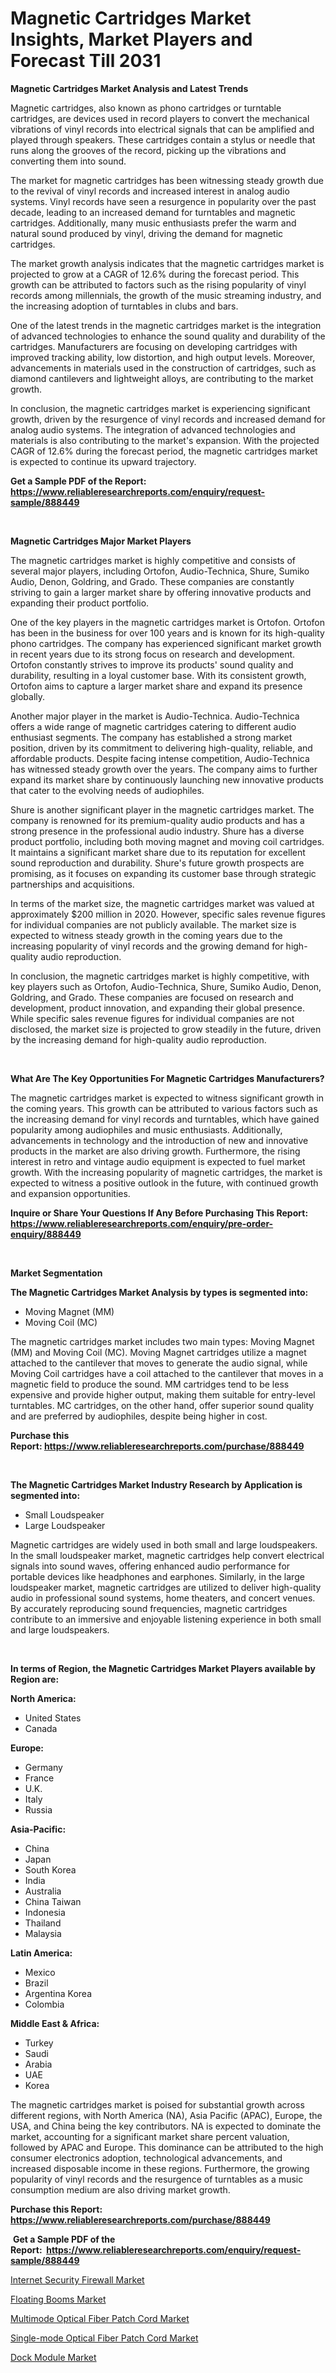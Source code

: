 <p><h1>Magnetic Cartridges Market Insights, Market Players and Forecast Till 2031</h1></p><p><strong>Magnetic Cartridges Market Analysis and Latest Trends</strong></p>
<p><p>Magnetic cartridges, also known as phono cartridges or turntable cartridges, are devices used in record players to convert the mechanical vibrations of vinyl records into electrical signals that can be amplified and played through speakers. These cartridges contain a stylus or needle that runs along the grooves of the record, picking up the vibrations and converting them into sound.</p><p>The market for magnetic cartridges has been witnessing steady growth due to the revival of vinyl records and increased interest in analog audio systems. Vinyl records have seen a resurgence in popularity over the past decade, leading to an increased demand for turntables and magnetic cartridges. Additionally, many music enthusiasts prefer the warm and natural sound produced by vinyl, driving the demand for magnetic cartridges.</p><p>The market growth analysis indicates that the magnetic cartridges market is projected to grow at a CAGR of 12.6% during the forecast period. This growth can be attributed to factors such as the rising popularity of vinyl records among millennials, the growth of the music streaming industry, and the increasing adoption of turntables in clubs and bars.</p><p>One of the latest trends in the magnetic cartridges market is the integration of advanced technologies to enhance the sound quality and durability of the cartridges. Manufacturers are focusing on developing cartridges with improved tracking ability, low distortion, and high output levels. Moreover, advancements in materials used in the construction of cartridges, such as diamond cantilevers and lightweight alloys, are contributing to the market growth.</p><p>In conclusion, the magnetic cartridges market is experiencing significant growth, driven by the resurgence of vinyl records and increased demand for analog audio systems. The integration of advanced technologies and materials is also contributing to the market's expansion. With the projected CAGR of 12.6% during the forecast period, the magnetic cartridges market is expected to continue its upward trajectory.</p></p>
<p><strong>Get a Sample PDF of the Report:&nbsp; <a href="https://www.reliableresearchreports.com/enquiry/request-sample/888449">https://www.reliableresearchreports.com/enquiry/request-sample/888449</a></strong></p>
<p>&nbsp;</p>
<p><strong>Magnetic Cartridges Major Market Players</strong></p>
<p><p>The magnetic cartridges market is highly competitive and consists of several major players, including Ortofon, Audio-Technica, Shure, Sumiko Audio, Denon, Goldring, and Grado. These companies are constantly striving to gain a larger market share by offering innovative products and expanding their product portfolio.</p><p>One of the key players in the magnetic cartridges market is Ortofon. Ortofon has been in the business for over 100 years and is known for its high-quality phono cartridges. The company has experienced significant market growth in recent years due to its strong focus on research and development. Ortofon constantly strives to improve its products' sound quality and durability, resulting in a loyal customer base. With its consistent growth, Ortofon aims to capture a larger market share and expand its presence globally.</p><p>Another major player in the market is Audio-Technica. Audio-Technica offers a wide range of magnetic cartridges catering to different audio enthusiast segments. The company has established a strong market position, driven by its commitment to delivering high-quality, reliable, and affordable products. Despite facing intense competition, Audio-Technica has witnessed steady growth over the years. The company aims to further expand its market share by continuously launching new innovative products that cater to the evolving needs of audiophiles.</p><p>Shure is another significant player in the magnetic cartridges market. The company is renowned for its premium-quality audio products and has a strong presence in the professional audio industry. Shure has a diverse product portfolio, including both moving magnet and moving coil cartridges. It maintains a significant market share due to its reputation for excellent sound reproduction and durability. Shure's future growth prospects are promising, as it focuses on expanding its customer base through strategic partnerships and acquisitions.</p><p>In terms of the market size, the magnetic cartridges market was valued at approximately $200 million in 2020. However, specific sales revenue figures for individual companies are not publicly available. The market size is expected to witness steady growth in the coming years due to the increasing popularity of vinyl records and the growing demand for high-quality audio reproduction.</p><p>In conclusion, the magnetic cartridges market is highly competitive, with key players such as Ortofon, Audio-Technica, Shure, Sumiko Audio, Denon, Goldring, and Grado. These companies are focused on research and development, product innovation, and expanding their global presence. While specific sales revenue figures for individual companies are not disclosed, the market size is projected to grow steadily in the future, driven by the increasing demand for high-quality audio reproduction.</p></p>
<p>&nbsp;</p>
<p><strong>What Are The Key Opportunities For Magnetic Cartridges Manufacturers?</strong></p>
<p><p>The magnetic cartridges market is expected to witness significant growth in the coming years. This growth can be attributed to various factors such as the increasing demand for vinyl records and turntables, which have gained popularity among audiophiles and music enthusiasts. Additionally, advancements in technology and the introduction of new and innovative products in the market are also driving growth. Furthermore, the rising interest in retro and vintage audio equipment is expected to fuel market growth. With the increasing popularity of magnetic cartridges, the market is expected to witness a positive outlook in the future, with continued growth and expansion opportunities.</p></p>
<p><strong>Inquire or Share Your Questions If Any Before Purchasing This Report: <a href="https://www.reliableresearchreports.com/enquiry/pre-order-enquiry/888449">https://www.reliableresearchreports.com/enquiry/pre-order-enquiry/888449</a></strong></p>
<p>&nbsp;</p>
<p><strong>Market Segmentation</strong></p>
<p><strong>The Magnetic Cartridges Market Analysis by types is segmented into:</strong></p>
<p><ul><li>Moving Magnet (MM)</li><li>Moving Coil (MC)</li></ul></p>
<p><p>The magnetic cartridges market includes two main types: Moving Magnet (MM) and Moving Coil (MC). Moving Magnet cartridges utilize a magnet attached to the cantilever that moves to generate the audio signal, while Moving Coil cartridges have a coil attached to the cantilever that moves in a magnetic field to produce the sound. MM cartridges tend to be less expensive and provide higher output, making them suitable for entry-level turntables. MC cartridges, on the other hand, offer superior sound quality and are preferred by audiophiles, despite being higher in cost.</p></p>
<p><strong>Purchase this Report:&nbsp;<a href="https://www.reliableresearchreports.com/purchase/888449">https://www.reliableresearchreports.com/purchase/888449</a></strong></p>
<p>&nbsp;</p>
<p><strong>The Magnetic Cartridges Market Industry Research by Application is segmented into:</strong></p>
<p><ul><li>Small Loudspeaker</li><li>Large Loudspeaker</li></ul></p>
<p><p>Magnetic cartridges are widely used in both small and large loudspeakers. In the small loudspeaker market, magnetic cartridges help convert electrical signals into sound waves, offering enhanced audio performance for portable devices like headphones and earphones. Similarly, in the large loudspeaker market, magnetic cartridges are utilized to deliver high-quality audio in professional sound systems, home theaters, and concert venues. By accurately reproducing sound frequencies, magnetic cartridges contribute to an immersive and enjoyable listening experience in both small and large loudspeakers.</p></p>
<p>&nbsp;</p>
<p><strong>In terms of Region, the Magnetic Cartridges Market Players available by Region are:</strong></p>
<p>
    <p> <strong> North America: </strong>
        <ul>
            <li>United States</li>
            <li>Canada</li>
        </ul>
        </p> 
    <p> <strong> Europe: </strong>
        <ul>
            <li>Germany</li>
            <li>France</li>
            <li>U.K.</li>
            <li>Italy</li>
            <li>Russia</li>
        </ul>
        </p> 
    <p> <strong> Asia-Pacific: </strong>
        <ul>
            <li>China</li>
            <li>Japan</li>
            <li>South Korea</li>
            <li>India</li>
            <li>Australia</li>
            <li>China Taiwan</li>
            <li>Indonesia</li>
            <li>Thailand</li>
            <li>Malaysia</li>
        </ul>
        </p> 
    <p> <strong> Latin America: </strong>
        <ul>
            <li>Mexico</li>
            <li>Brazil</li>
            <li>Argentina Korea</li>
            <li>Colombia</li>
        </ul>
        </p> 
    <p> <strong> Middle East & Africa: </strong>
        <ul>
            <li>Turkey</li>
            <li>Saudi</li>
            <li>Arabia</li>
            <li>UAE</li>
            <li>Korea</li>
        </ul>
    </p>
    </p>
<p><p>The magnetic cartridges market is poised for substantial growth across different regions, with North America (NA), Asia Pacific (APAC), Europe, the USA, and China being the key contributors. NA is expected to dominate the market, accounting for a significant market share percent valuation, followed by APAC and Europe. This dominance can be attributed to the high consumer electronics adoption, technological advancements, and increased disposable income in these regions. Furthermore, the growing popularity of vinyl records and the resurgence of turntables as a music consumption medium are also driving market growth.</p></p>
<p><strong>Purchase this Report: <a href="https://www.reliableresearchreports.com/purchase/888449">https://www.reliableresearchreports.com/purchase/888449</a></strong></p>
<p>&nbsp;<strong>Get a Sample PDF of the Report:&nbsp;&nbsp;<a href="https://www.reliableresearchreports.com/enquiry/request-sample/888449">https://www.reliableresearchreports.com/enquiry/request-sample/888449</a></strong></p>
<p><strong></strong></p>
<p><p><a href="https://medium.com/p/ddede70cd630/edit">Internet Security Firewall Market</a></p><p><a href="https://github.com/lbird53714/Market-Research-Report-List-2/blob/main/floating-booms-market.md">Floating Booms Market</a></p><p><a href="https://issuu.com/reportprime-2/docs/multimode-optical-fiber-patch-cord-market-size-203">Multimode Optical Fiber Patch Cord Market</a></p><p><a href="https://issuu.com/reportprime-2/docs/single-mode-optical-fiber-patch-cord-market-size-2">Single-mode Optical Fiber Patch Cord Market</a></p><p><a href="https://github.com/mabutironaldo/Market-Research-Report-List-2/blob/main/dock-module-market.md">Dock Module Market</a></p></p>